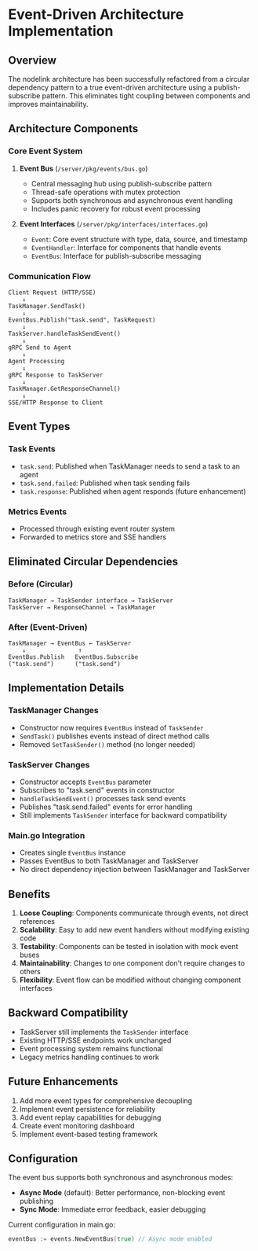 # Event-Driven Architecture Implementation

## Overview

The nodelink architecture has been successfully refactored from a circular dependency pattern to a true event-driven architecture using a publish-subscribe pattern. This eliminates tight coupling between components and improves maintainability.

## Architecture Components

### Core Event System

1. **Event Bus** (`/server/pkg/events/bus.go`)
   - Central messaging hub using publish-subscribe pattern
   - Thread-safe operations with mutex protection
   - Supports both synchronous and asynchronous event handling
   - Includes panic recovery for robust event processing

2. **Event Interfaces** (`/server/pkg/interfaces/interfaces.go`)
   - `Event`: Core event structure with type, data, source, and timestamp
   - `EventHandler`: Interface for components that handle events
   - `EventBus`: Interface for publish-subscribe messaging

### Communication Flow

```
Client Request (HTTP/SSE) 
    ↓
TaskManager.SendTask()
    ↓
EventBus.Publish("task.send", TaskRequest)
    ↓
TaskServer.handleTaskSendEvent()
    ↓
gRPC Send to Agent
    ↓ 
Agent Processing
    ↓
gRPC Response to TaskServer
    ↓
TaskManager.GetResponseChannel()
    ↓
SSE/HTTP Response to Client
```

## Event Types

### Task Events
- `task.send`: Published when TaskManager needs to send a task to an agent
- `task.send.failed`: Published when task sending fails
- `task.response`: Published when agent responds (future enhancement)

### Metrics Events
- Processed through existing event router system
- Forwarded to metrics store and SSE handlers

## Eliminated Circular Dependencies

### Before (Circular)
```
TaskManager → TaskSender interface → TaskServer
TaskServer → ResponseChannel → TaskManager
```

### After (Event-Driven)
```
TaskManager → EventBus ← TaskServer
    ↓               ↑
EventBus.Publish   EventBus.Subscribe
("task.send")      ("task.send")
```

## Implementation Details

### TaskManager Changes
- Constructor now requires `EventBus` instead of `TaskSender`
- `SendTask()` publishes events instead of direct method calls
- Removed `SetTaskSender()` method (no longer needed)

### TaskServer Changes  
- Constructor accepts `EventBus` parameter
- Subscribes to "task.send" events in constructor
- `handleTaskSendEvent()` processes task send events
- Publishes "task.send.failed" events for error handling
- Still implements `TaskSender` interface for backward compatibility

### Main.go Integration
- Creates single `EventBus` instance
- Passes EventBus to both TaskManager and TaskServer
- No direct dependency injection between TaskManager and TaskServer

## Benefits

1. **Loose Coupling**: Components communicate through events, not direct references
2. **Scalability**: Easy to add new event handlers without modifying existing code
3. **Testability**: Components can be tested in isolation with mock event buses
4. **Maintainability**: Changes to one component don't require changes to others
5. **Flexibility**: Event flow can be modified without changing component interfaces

## Backward Compatibility

- TaskServer still implements the `TaskSender` interface
- Existing HTTP/SSE endpoints work unchanged
- Event processing system remains functional
- Legacy metrics handling continues to work

## Future Enhancements

1. Add more event types for comprehensive decoupling
2. Implement event persistence for reliability
3. Add event replay capabilities for debugging
4. Create event monitoring dashboard
5. Implement event-based testing framework

## Configuration

The event bus supports both synchronous and asynchronous modes:
- **Async Mode** (default): Better performance, non-blocking event publishing
- **Sync Mode**: Immediate error feedback, easier debugging

Current configuration in main.go:
```go
eventBus := events.NewEventBus(true) // Async mode enabled
```
